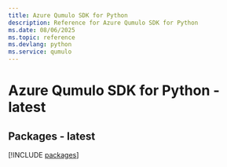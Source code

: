 ```yaml
---
title: Azure Qumulo SDK for Python
description: Reference for Azure Qumulo SDK for Python
ms.date: 08/06/2025
ms.topic: reference
ms.devlang: python
ms.service: qumulo
---
```

# Azure Qumulo SDK for Python - latest
## Packages - latest
[!INCLUDE [packages](qumulo-index.md)]